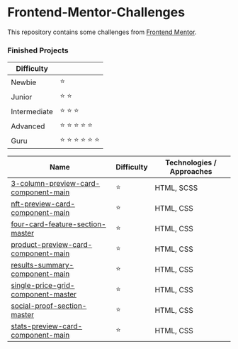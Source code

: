 # Frontend-Mentor-Challenges

This repository contains some challenges from [Frontend Mentor](https://www.frontendmentor.io/challenges). 

### Finished Projects

|Difficulty | |
|---|---|
| Newbie | :star: |
| Junior | :star: :star: |
| Intermediate | :star: :star: :star:  |
| Advanced | :star: :star: :star: :star: :star: |
| Guru | :star: :star: :star: :star: :star: :star: |

|Name|Difficulty| Technologies / Approaches |
|---|---|---|
|  [3-column-preview-card-component-main](https://stellular-fenglisu-b8d774.netlify.app/) | :star:   | HTML, SCSS |
|  [nft-preview-card-component-main](https://rainbow-croissant-cf312a.netlify.app/) | :star:   | HTML, CSS |
|  [four-card-feature-section-master](https://github.com/rh0se/Frontend-mentor-Projects/tree/master/nft-preview-card-component-main/nft-preview-card-component-main) | :star:   | HTML, CSS |
|  [product-preview-card-component-main](https://github.com/rh0se/Frontend-mentor-Projects/tree/master/nft-preview-card-component-main/nft-preview-card-component-main) | :star:   | HTML, CSS |
|  [results-summary-component-main](https://cute-stardust-f4154b.netlify.app/) | :star:   | HTML, CSS |
|  [single-price-grid-component-master](https://github.com/rh0se/Frontend-mentor-Projects/tree/master/nft-preview-card-component-main/nft-preview-card-component-main) | :star:   | HTML, CSS |
|  [social-proof-section-master](https://github.com/rh0se/Frontend-mentor-Projects/tree/master/nft-preview-card-component-main/nft-preview-card-component-main) | :star:   | HTML, CSS |
|  [stats-preview-card-component-main](https://github.com/rh0se/Frontend-mentor-Projects/tree/master/nft-preview-card-component-main/nft-preview-card-component-main) | :star:   | HTML, CSS |

